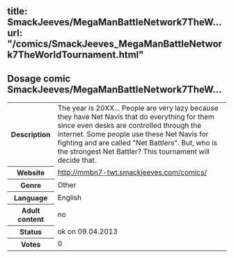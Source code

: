 title: SmackJeeves/MegaManBattleNetwork7TheW...
url: "/comics/SmackJeeves_MegaManBattleNetwork7TheWorldTournament.html"
---
Dosage comic SmackJeeves/MegaManBattleNetwork7TheW...
-----------------------------------------

<table class="comicinfo">
<tr>
<th>Description</th><td>The year is 20XX... People are very lazy because they have Net Navis that do everything for them since even desks are controlled through the internet. Some people use these Net Navis for fighting and are called &quot;Net Battlers&quot;. But, who is the strongest Net Battler? This tournament will decide that.</td>
</tr>
<tr>
<th>Website</th><td><a href="http://mmbn7-twt.smackjeeves.com/comics/">http://mmbn7-twt.smackjeeves.com/comics/</a></td>
</tr>
<tr>
<th>Genre</th><td>Other</td>
</tr>
<tr>
<th>Language</th><td>English</td>
</tr>
<tr>
<th>Adult content</th><td>no</td>
</tr>
<tr>
<th>Status</th><td>ok on 09.04.2013</td>
</tr>
<tr>
<th>Votes</th><td>0</div></td>
</tr>
</table>
